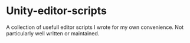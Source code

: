 # Unity-editor-scripts
A collection of usefull editor scripts I wrote for my own convenience. Not particularly well written or maintained.
